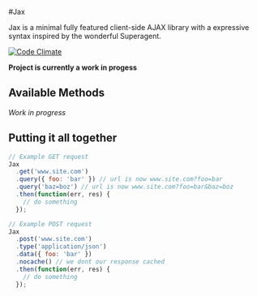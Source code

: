 #Jax

Jax is a minimal fully featured client-side AJAX library with a expressive syntax inspired by the wonderful Superagent.

[![Code Climate](https://codeclimate.com/github/brandonjpierce/jax/badges/gpa.svg)](https://codeclimate.com/github/brandonjpierce/jax)

**Project is currently a work in progess**

## Available Methods

*Work in progress*


## Putting it all together

```javascript
// Example GET request
Jax
  .get('www.site.com')
  .query({ foo: 'bar' }) // url is now www.site.com?foo=bar
  .query('baz=boz') // url is now www.site.com?foo=bar&baz=boz
  .then(function(err, res) {
    // do something
  });

// Example POST request
Jax
  .post('www.site.com')
  .type('application/json')
  .data({ foo: 'bar' })
  .nocache() // we dont our response cached
  .then(function(err, res) {
    // do something
  });
```
